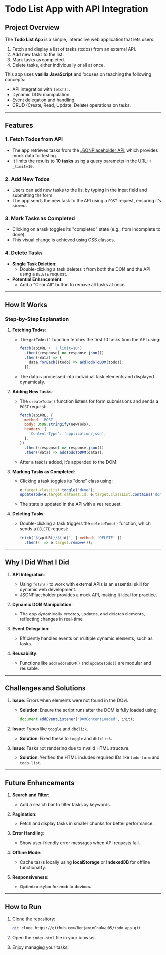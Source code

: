 # **Todo List App with API Integration**

## **Project Overview**

The **Todo List App** is a simple, interactive web application that lets users:
1. Fetch and display a list of tasks (todos) from an external API.
2. Add new tasks to the list.
3. Mark tasks as completed.
4. Delete tasks, either individually or all at once.

This app uses **vanilla JavaScript** and focuses on teaching the following concepts:
- API integration with `fetch()`.
- Dynamic DOM manipulation.
- Event delegation and handling.
- CRUD (Create, Read, Update, Delete) operations on tasks.

---

## **Features**

### **1. Fetch Todos from API**
- The app retrieves tasks from the [JSONPlaceholder API](https://jsonplaceholder.typicode.com/todos), which provides mock data for testing.
- It limits the results to **10 tasks** using a query parameter in the URL: `?_limit=10`.

### **2. Add New Todos**
- Users can add new tasks to the list by typing in the input field and submitting the form.
- The app sends the new task to the API using a `POST` request, ensuring it’s stored.

### **3. Mark Tasks as Completed**
- Clicking on a task toggles its "completed" state (e.g., from incomplete to done).
- This visual change is achieved using CSS classes.

### **4. Delete Tasks**
- **Single Task Deletion**:
  - Double-clicking a task deletes it from both the DOM and the API using a `DELETE` request.
- **Potential Enhancement**:
  - Add a "Clear All" button to remove all tasks at once.

---

## **How It Works**

### **Step-by-Step Explanation**

1. **Fetching Todos**:
   - The `getTodos()` function fetches the first 10 tasks from the API using:
     ```javascript
     fetch(apiURL + '?_limit=10')
       .then((response) => response.json())
       .then((data) => {
         data.forEach((todo) => addTodoToDOM(todo));
       });
     ```
   - The data is processed into individual task elements and displayed dynamically.

2. **Adding New Tasks**:
   - The `createTodo()` function listens for form submissions and sends a `POST` request:
     ```javascript
     fetch(apiURL, {
       method: 'POST',
       body: JSON.stringify(newTodo),
       headers: {
         'Content-Type': 'application/json',
       },
     })
       .then((response) => response.json())
       .then((data) => addTodoToDOM(data));
     ```
   - After a task is added, it’s appended to the DOM.

3. **Marking Tasks as Completed**:
   - Clicking a task toggles its "done" class using:
     ```javascript
     e.target.classList.toggle('done');
     updateTodo(e.target.dataset.id, e.target.classList.contains('done'));
     ```
   - The state is updated in the API with a `PUT` request.

4. **Deleting Tasks**:
   - Double-clicking a task triggers the `deleteTodo()` function, which sends a `DELETE` request:
     ```javascript
     fetch(`${apiURL}/${id}`, { method: 'DELETE' })
       .then(() => e.target.remove());
     ```

---

## **Why I Did What I Did**

1. **API Integration**:
   - Using `fetch()` to work with external APIs is an essential skill for dynamic web development.
   - JSONPlaceholder provides a mock API, making it ideal for practice.

2. **Dynamic DOM Manipulation**:
   - The app dynamically creates, updates, and deletes elements, reflecting changes in real-time.

3. **Event Delegation**:
   - Efficiently handles events on multiple dynamic elements, such as tasks.

4. **Reusability**:
   - Functions like `addTodoToDOM()` and `updateTodo()` are modular and reusable.

---

## **Challenges and Solutions**

1. **Issue**: Errors when elements were not found in the DOM.
   - **Solution**: Ensure the script runs after the DOM is fully loaded using:
     ```javascript
     document.addEventListener('DOMContentLoaded', init);
     ```

2. **Issue**: Typos like `toogle` and `dbclick`.
   - **Solution**: Fixed these to `toggle` and `dblclick`.

3. **Issue**: Tasks not rendering due to invalid HTML structure.
   - **Solution**: Verified the HTML includes required IDs like `todo-form` and `todo-list`.

---

## **Future Enhancements**

1. **Search and Filter**:
   - Add a search bar to filter tasks by keywords.

2. **Pagination**:
   - Fetch and display tasks in smaller chunks for better performance.

3. **Error Handling**:
   - Show user-friendly error messages when API requests fail.

4. **Offline Mode**:
   - Cache tasks locally using **localStorage** or **IndexedDB** for offline functionality.

5. **Responsiveness**:
   - Optimize styles for mobile devices.

---

## **How to Run**

1. Clone the repository:
   ```bash
   git clone https://github.com/BenjaminChukwu05/todo-app.git
   ```
2. Open the `index.html` file in your browser.

3. Enjoy managing your tasks!

